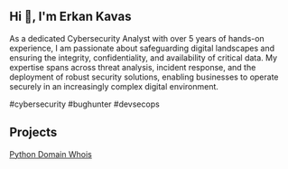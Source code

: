 ## Hi 👋, I'm Erkan Kavas

As a dedicated Cybersecurity Analyst with over 5 years of hands-on experience, I am passionate about safeguarding digital landscapes and ensuring the integrity, confidentiality, and availability of critical data. My expertise spans across threat analysis, incident response, and the deployment of robust security solutions, enabling businesses to operate securely in an increasingly complex digital environment.

#cybersecurity #bughunter #devsecops

## Projects

[Python Domain Whois](https://github.com/erkankavas/python-domain-whois)
